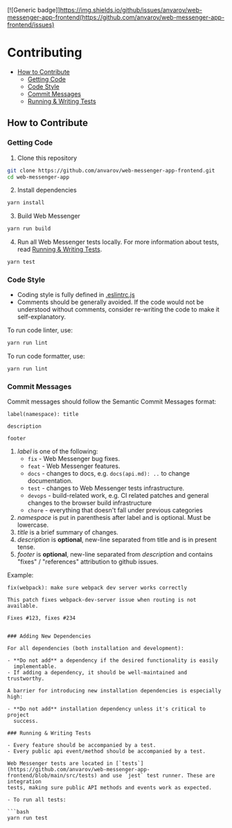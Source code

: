 [![Generic badge]]https://img.shields.io/github/issues/anvarov/web-messenger-app-frontend(https://github.com/anvarov/web-messenger-app-frontend/issues)

# Contributing

- [How to Contribute](#how-to-contribute)
  - [Getting Code](#getting-code)
  - [Code Style](#code-style)
  - [Commit Messages](#commit-messages)
  <!-- - [Writing Documentation](#writing-documentation) -->
  - [Running & Writing Tests](#running--writing-tests)

## How to Contribute

### Getting Code

1. Clone this repository

```bash
git clone https://github.com/anvarov/web-messenger-app-frontend.git
cd web-messenger-app
```

2. Install dependencies

```bash
yarn install
```

3. Build Web Messenger

```bash
yarn run build
```

4. Run all Web Messenger tests locally. For more information about tests, read
   [Running & Writing Tests](#running--writing-tests).

```bash
yarn test
```

### Code Style

- Coding style is fully defined in
  [.eslintrc.js](https://github.com/anvarov/web-messenger-app-frontend/blob/main/.eslintrc.js)
- Comments should be generally avoided. If the code would not be understood
  without comments, consider re-writing the code to make it self-explanatory.

To run code linter, use:

```bash
yarn run lint
```

To run code formatter, use:

```bash
yarn run lint
```

### Commit Messages

Commit messages should follow the Semantic Commit Messages format:

```
label(namespace): title

description

footer
```

1. _label_ is one of the following:
   - `fix` - Web Messenger bug fixes.
   - `feat` - Web Messenger features.
   - `docs` - changes to docs, e.g. `docs(api.md): ..` to change documentation.
   - `test` - changes to Web Messenger tests infrastructure.
   - `devops` - build-related work, e.g. CI related patches and general changes
     to the browser build infrastructure
   - `chore` - everything that doesn't fall under previous categories
2. _namespace_ is put in parenthesis after label and is optional. Must be
   lowercase.
3. _title_ is a brief summary of changes.
4. _description_ is **optional**, new-line separated from title and is in
   present tense.
5. _footer_ is **optional**, new-line separated from _description_ and contains
   "fixes" / "references" attribution to github issues.

Example:

```
fix(webpack): make sure webpack dev server works correctly

This patch fixes webpack-dev-server issue when routing is not available.

Fixes #123, fixes #234
```

<!-- ### Writing Documentation

All API classes, methods, and events should have a description in
[`docs/src`](https://github.com/microsoft/Web Messenger/blob/main/docs/src).
There's a [documentation linter](https://github.com/microsoft/Web
Messenger/tree/main/utils/doclint) which makes sure documentation is aligned
with the codebase.

To run the documentation linter, use:

```bash
yarn run doc -->

````

### Adding New Dependencies

For all dependencies (both installation and development):

- **Do not add** a dependency if the desired functionality is easily
  implementable.
- If adding a dependency, it should be well-maintained and trustworthy.

A barrier for introducing new installation dependencies is especially high:

- **Do not add** installation dependency unless it's critical to project
  success.

### Running & Writing Tests

- Every feature should be accompanied by a test.
- Every public api event/method should be accompanied by a test.

Web Messenger tests are located in [`tests`](https://github.com/anvarov/web-messenger-app-frontend/blob/main/src/tests) and use `jest` test runner. These are integration
tests, making sure public API methods and events work as expected.

- To run all tests:

```bash
yarn run test
````
